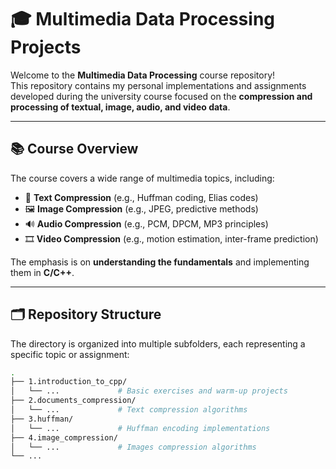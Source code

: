 # 🎓 Multimedia Data Processing Projects

Welcome to the **Multimedia Data Processing** course repository!  
This repository contains my personal implementations and assignments developed during the university course focused on the **compression and processing of textual, image, audio, and video data**.

---

## 📚 Course Overview

The course covers a wide range of multimedia topics, including:

- 📄 **Text Compression** (e.g., Huffman coding, Elias codes)
- 🖼️ **Image Compression** (e.g., JPEG, predictive methods)
- 🔊 **Audio Compression** (e.g., PCM, DPCM, MP3 principles)
- 🎞️ **Video Compression** (e.g., motion estimation, inter-frame prediction)

The emphasis is on **understanding the fundamentals** and implementing them in **C/C++**.

---

## 🗂️ Repository Structure

The directory is organized into multiple subfolders, each representing a specific topic or assignment:

```bash
.
├── 1.introduction_to_cpp/
│   └── ...             # Basic exercises and warm-up projects
├── 2.documents_compression/
│   └── ...             # Text compression algorithms
├── 3.huffman/
│   └── ...             # Huffman encoding implementations
├── 4.image_compression/
│   └── ...             # Images compression algorithms
└── ...
